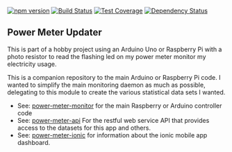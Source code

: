 [![npm version](https://badge.fury.io/js/power-meter-updater.svg)](http://badge.fury.io/js/power-meter-updater)
[![Build Status](https://travis-ci.org/tfmalt/power-meter-updater.svg?branch=master)](https://travis-ci.org/tfmalt/power-meter-updater)
[![Test Coverage](https://codeclimate.com/github/tfmalt/power-meter-updater/badges/coverage.svg)](https://codeclimate.com/github/tfmalt/power-meter-updater/coverage)
[![Dependency Status](https://david-dm.org/tfmalt/power-meter-updater.svg)](https://david-dm.org/tfmalt/power-meter-updater)

## Power Meter Updater

This is part of a hobby project using an Arduino Uno or Raspberry Pi with
a photo resistor to read the flashing led on my power meter monitor my
electricity usage.

This is a companion repository to the main Arduino or Raspberry Pi code. I
wanted to simplify the main monitoring daemon as much as possible, delegating
to this module to create the various statistical data sets I wanted.

* See: [power-meter-monitor](https://github.com/tfmalt/power-meter-monitor) for
the main Raspberry or Arduino controller code
* See: [power-meter-api](https://github.com/tfmalt/power-meter-api) For the
restful web service API that provides access to the datasets for this app and
others.
* See: [power-meter-ionic](https://github.com/tfmalt/power-meter-ionic) for information about the ionic mobile app dashboard.
